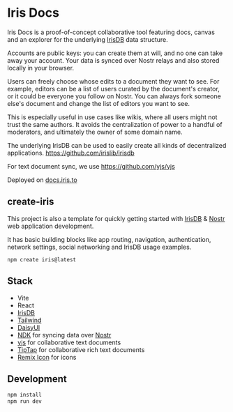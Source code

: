 # Iris Docs

Iris Docs is a proof-of-concept collaborative tool featuring docs, canvas and an explorer for the underlying [IrisDB](https://github.com/irislib/irisdb) data structure.

Accounts are public keys: you can create them at will, and no one can take away your account. Your data is synced over Nostr relays and also stored locally in your browser.

Users can freely choose whose edits to a document they want to see. For example, editors can be a list of users curated by the document's creator, or it could be everyone you follow on Nostr. You can always fork someone else's document and change the list of editors you want to see.

This is especially useful in use cases like wikis, where all users might not trust the same authors. It avoids the centralization of power to a handful of moderators, and ultimately the owner of some domain name.

The underlying IrisDB can be used to easily create all kinds of decentralized applications. https://github.com/irislib/irisdb

For text document sync, we use https://github.com/yjs/yjs

Deployed on [docs.iris.to](https://docs.iris.to/)

## create-iris
This project is also a template for quickly getting started with [IrisDB](https://github.com/irislib/irisdb) & [Nostr](https://nostr.com) web application development.

It has basic building blocks like app routing, navigation, authentication, network settings, social networking and
IrisDB usage examples.

```
npm create iris@latest
```

## Stack
* Vite
* React
* [IrisDB](../README.md)
* [Tailwind](https://tailwindcss.com/docs/installation)
* [DaisyUI](https://daisyui.com/)
* [NDK](https://github.com/nostr-dev-kit/ndk) for syncing data over [Nostr](https://nostr.com)
* [yjs](https://github.com/yjs/yjs) for collaborative text documents
* [TipTap](https://github.com/ueberdosis/tiptap) for collaborative rich text documents
* [Remix Icon](https://remixicon.com/) for icons

## Development
```sh
npm install
npm run dev
```